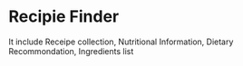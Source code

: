 # Recipie Finder
It include
Receipe collection,
Nutritional Information,
Dietary Recommondation,
Ingredients list
